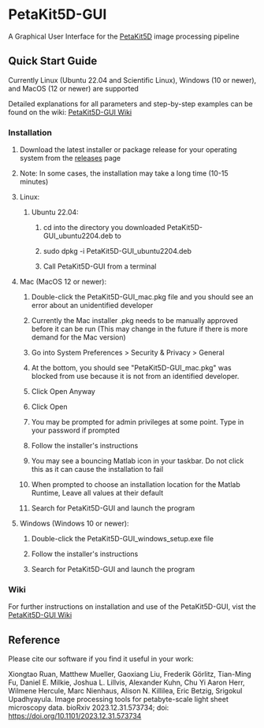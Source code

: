 # PetaKit5D-GUI
A Graphical User Interface for the [PetaKit5D](https://github.com/abcucberkeley/PetaKit5D) image processing pipeline

## Quick Start Guide
Currently Linux (Ubuntu 22.04 and Scientific Linux), Windows (10 or newer), and MacOS (12 or newer) are supported

Detailed explanations for all parameters and step-by-step examples can be found on the wiki: [PetaKit5D-GUI Wiki](https://github.com/abcucberkeley/PetaKit5D-GUI/wiki)

### Installation
   1. Download the latest installer or package release for your operating system from the [releases](https://github.com/abcucberkeley/PetaKit5D-GUI/releases) page

   2. Note: In some cases, the installation may take a long time (10-15 minutes)

   3. Linux:

      1. Ubuntu 22.04:

         1. cd into the directory you downloaded PetaKit5D-GUI_ubuntu2204.deb to

         2. sudo dpkg -i PetaKit5D-GUI_ubuntu2204.deb

         3. Call PetaKit5D-GUI from a terminal

   4. Mac (MacOS 12 or newer):

      1. Double-click the PetaKit5D-GUI_mac.pkg file and you should see an error about an unidentified developer

      2. Currently the Mac installer .pkg needs to be manually approved before it can be run (This may change in the future if there is more demand for the Mac version)
     
      3. Go into System Preferences > Security & Privacy > General
     
      4. At the bottom, you should see "PetaKit5D-GUI_mac.pkg" was blocked from use because it is not from an identified developer.

      5. Click Open Anyway

      6. Click Open

      7. You may be prompted for admin privileges at some point. Type in your password if prompted

      8. Follow the installer's instructions

      9. You may see a bouncing Matlab icon in your taskbar. Do not click this as it can cause the installation to fail

      10. When prompted to choose an installation location for the Matlab Runtime, Leave all values at their default

      11. Search for PetaKit5D-GUI and launch the program

   5. Windows (Windows 10 or newer):

      1. Double-click the PetaKit5D-GUI_windows_setup.exe file

      2. Follow the installer's instructions

      3. Search for PetaKit5D-GUI and launch the program

### Wiki

For further instructions on installation and use of the PetaKit5D-GUI, vist the [PetaKit5D-GUI Wiki](https://github.com/abcucberkeley/PetaKit5D-GUI/wiki)

## Reference

Please cite our software if you find it useful in your work:

Xiongtao Ruan, Matthew Mueller, Gaoxiang Liu, Frederik Görlitz, Tian-Ming Fu, Daniel E. Milkie, Joshua L. Lillvis, Alexander Kuhn, Chu Yi Aaron Herr, Wilmene Hercule, Marc Nienhaus, Alison N. Killilea, Eric Betzig, Srigokul Upadhyayula. Image processing tools for petabyte-scale light sheet microscopy data. bioRxiv 2023.12.31.573734; doi: https://doi.org/10.1101/2023.12.31.573734
